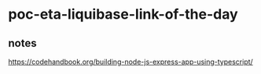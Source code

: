 # poc-eta-liquibase-link-of-the-day

## notes

https://codehandbook.org/building-node-js-express-app-using-typescript/
